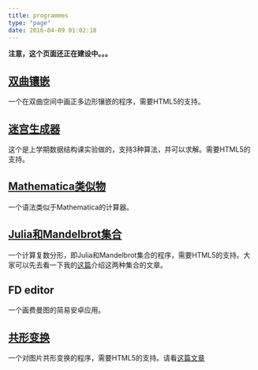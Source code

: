 ```yaml
---
title: programmes
type: "page"
date: 2016-04-09 01:02:18
---
```

**注意，这个页面还正在建设中。。。**
## [双曲镶嵌](/programmes/hyperbolic)
一个在双曲空间中画正多边形镶嵌的程序，需要HTML5的支持。
## [迷宫生成器](/programmes/maze)
这个是上学期数据结构课实验做的，支持3种算法，并可以求解。需要HTML5的支持。
## [Mathematica类似物](/programmes/mathematica-like)
一个语法类似于Mathematica的计算器。
## [Julia和Mandelbrot集合](/programmes/mandelbrot)
一个计算复数分形，即Julia和Mandelbrot集合的程序，需要HTML5的支持。大家可以先去看一下我的[这篇](/2016/05/30/julia-fractal/)介绍这两种集合的文章。
## FD editor
一个画费曼图的简易安卓应用。
## [共形变换](/programmes/conformal-trans)
一个对图片共形变换的程序，需要HTML5的支持。请看[这篇文章]()
